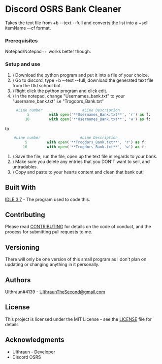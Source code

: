 # Discord OSRS Bank Cleaner

Takes the text file from +b --text --full and converts the list into a +sell itemName --cf format.

### Prerequisites
Notepad/Notepad++ works better though.

### Setup and use
1. ) Download the python program and put it into a file of your choice. 
1. ) Go to discord, type +b --text --full, download the generated text file
from the Old school bot. 
1. ) Right click the python program and click edit.
1. ) In the notepad, change "Usernames_bank.txt" to your "username_bank.txt" i.e "Trogdors_Bank.txt"
```python
     #Line number                  #Line Description
          5         with open('**Usernames_Bank.txt**', 'r') as f:
         10         with open('**Usernames_Bank.txt**', 'w') as f:
 ```
 to
 ```python
     #Line number                  #Line Description
          5         with open('**Trogdors_Bank.txt**', 'r') as f:
         10         with open('**Trogdors_Bank.txt**', 'w') as f:
 ```
1. ) Save the file, run the file, open up the text file in regards to your bank. 
1. ) Make sure you delete any entries that you DON'T want to sell, and untradables.
1. ) Copy and paste to your hearts content and clean that bank out!

## Built With
[IDLE 3.7](https://www.python.org/downloads/) - The program used to code this.

## Contributing
Please read [CONTRIBUTING](https://github.com/Ulthraun/DiscordOSRS-BankCleaner/blob/master/CONTRIBUTING) for details on the code of conduct, and the process for submitting pull requests to me.

## Versioning
There will only be one version of this small program as I don't plan on updating or changing anything in it personally.

## Authors
Ulthraun#4139 - UlthraunTheSecond@gmail.com

## License

This project is licensed under the MIT License - see the [LICENSE](https://github.com/Ulthraun/DiscordOSRSBankCleaner/blob/master/LICENSE) file for details

## Acknowledgments

* Ulthraun - Developer
* Discord OSRS
